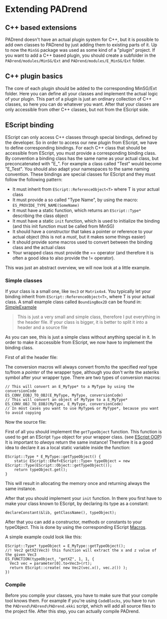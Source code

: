 <!------------------------------------------------------------------------------------------------
This work is licensed under the Creative Commons Attribution-ShareAlike 4.0 International License.
 To view a copy of this license, visit http://creativecommons.org/licenses/by-sa/4.0/.
 Author: Henrik Heine (hheine@mail.uni-paderborn.de)
 PADrend Version 1.0.0
------------------------------------------------------------------------------------------------->

# Extending PADrend

## C++ based extensions
PADrend doesn't have an actual plugin system for C++, but it is possible to add own classes to PADrend by just adding them to existing parts of it. Up to now the `MinSG` package was used as some kind of a "plugin" project. If you want to add a C++ based plugin, you should create a subfolder in the `PADrend/modules/MinSG/Ext` and `PADrend/modules/E_MinSG/Ext` folder.

## C++ plugin basics
The core of each plugin should be added to the corresponding MinSG/Ext folder. Here you can define all your classes and implement the actual logic of your plugin. This part of a plugin is just an ordinary collection of C++ classes, so here you can do whatever you want. After that your classes are only accessible from other C++ classes, but not from the EScript side.

## EScript binding
EScript can only access C++ classes through special bindings, defined by the developer.
So in order to access our new plugin from EScript, we have to define corresponding bindings. For each C++ class that should be accessible from EScript, you must provide a corresponding binding class. By convention a binding class has the same name as your actual class, but preconcatenated with "E_". For example a class called "Test" would become "E_Test". You should also adapt your namespaces to the same naming convention.
These bindings are special classes for EScript and they must follow the following pattern:
* It must inherit from `EScript::ReferenceObject<T>` where T is your actual class
* It must provide a so called "Type Name", by using the macro: `ES_PROVIDE_TYPE_NAME(SomeName)`
* It must have a static function, which returns an `EScript::Type*` describing the class object
* It must have a static `init` function, which is used to initialize the binding (and this init function must be called from MinSG)
* It should have a constructor that takes a pointer or reference to your actual object (this is not a *must*, but it makes some things easier)
* It should provide some macros used to convert between the binding class and the actual class
* Your wrapped class must provide the == operator (and therefore it is often a good idea to also provide the != operator).

This was just an abstract overview, we will now look at a little example.

### Simple classes
If your class is a small one, like `Vec3` or `Matrix4x4`. You typically let your binding inherit from `EScript::ReferenceObject<T>`, where T is your actual class. A small example class called `BoundingBox2D` can be found in: [SimpleExample](SimpleExample/SimpleExample.md)

<!---INCLUDE src=SimpleExample/MinSG/MyExtension/BoundingBox2D.h--->

> This is just a very small and simple class, therefore I put everything in the header file.
> If your class is bigger, it is better to split it into a header and a source file

As you can see, this is just a simple class without anything special in it. In order to make it accessible from EScript, we now have to implement the binding class.

First of all the header file:
<!---INCLUDE src=SimpleExample/E_MinSG/MyExtension/E_BoundingBox2D.h--->

The conversion macros will always convert from/to the specified *real* type to/from a *pointer* of the wrapper type, although you don't write the asteriks symbol after your wrapper type. There are two types of conversion macros:
```
// This will convert an E_MyType* to a MyType by using the conversionCode
ES_CONV_EOBJ_TO_OBJ(E_MyType, MyType, conversionCode)
// This will convert an object of MyType to a E_MyType*
ES_CONV_OBJ_TO_EOBJ(MyType, E_MyType, conversionCode)
// In most cases you want to use MyType& or MyType*, because you want to avoid copying
```

Now the source file:
<!---INCLUDE src=SimpleExample/E_MinSG/MyExtension/E_BoundingBox2D.cpp--->

First of all you should implement the `getTypeObject` function. This function is used to get an EScript `Type` object for your wrapper class. (see [EScript OOP](EScript_OOP.md))
It is important to *always* return the same instance! Therefore it is a good idea to declare it as a local static variable inside the function:
```
EScript::Type * E_MyType::getTypeObject() {
	static EScript::ERef<EScript::Type> typeObject = new EScript::Type(EScript::Object::getTypeObject());
	return typeObject.get();
}
```
This will result in allocating the memory once and returning always the same instance.

After that you should implement your `init` function. In there you first have to make your class known to EScript, by declaring its type as a constant:
```
declareConstant(&lib, getClassName(), typeObject);
```
After that you can add a constructor, methods or constants to your typeObject. This is done by using the corresponding EScript [Macros](Macros.md).

A simple example could look like this:
```
EScript::Type* typeObject = E_MyType::getTypeObject();
//! Vec2 getXZ(Vec3) this function will extract the x and z value of the given Vec3
ES_FUNCTION(typeObject, "getXZ", 1, 1, {
  Vec3 vec = parameter[0].to<Vec3>(rt);
  return EScript::create( new Vec2(vec.x(), vec.z()) );
})
```

### Compile
Before you compile your classes, you have to make sure that your compile tool knows them. For example if you're using `CodeBlocks`, you have to run the `PADrend\PADrend\PADrend.ekki` script, which will add all source files to the project file. After this step, you can actually compile PADrend.



